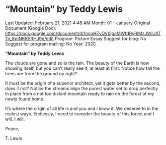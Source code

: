 # “Mountain” by Teddy Lewis

Last Updated: February 21, 2021 4:48 AM
Month: 01 - January
Original Document (Google Doc): https://docs.google.com/document/d/1nguHZvQVI2gaMWfdRyRlMzJWiUIIT2y_KmNKK5RHJ9o/edit
Program: Picture Essay
Suggest for blog: No
Suggest for program mailing: No
Year: 2020

**“Mountain” by Teddy Lewis**

The clouds are gone and so is the rain. The beauty of the Earth is now showing itself, but you can’t really see it, at least at first. Notice how tall the trees are from the ground up right?

It must be the origin of a superior architect, yet it gets better by the second, does it not? Notice the streams align the purest water set to drop perfectly in place from a not too distant mountain ready to rain on the forest of my newly found home.

It’s where the origin of all life is and you and I know it. We deserve to in the realest ways. Endlessly, I need to consider the beauty of this forest and I will. I will.

Peace,

T. Lewis